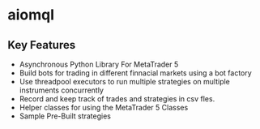 # aiomql
## Key Features
- Asynchronous Python Library For MetaTrader 5
- Build bots for trading in different finnacial markets using a bot factory
- Use threadpool executors to run multiple strategies on multiple instruments concurrently
- Record and keep track of trades and strategies in csv fles.
- Helper classes for using the MetaTrader 5 Classes
- Sample Pre-Built strategies
